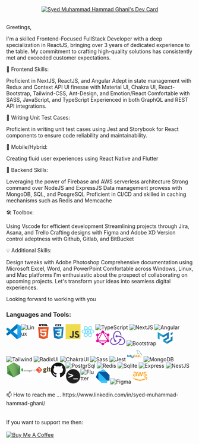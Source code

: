 
<!-- <img align="center" alt="profile" src="https://raw.githubusercontent.com/Muhammad-Hammad/Syed-Muhammad-Hammad-Ghani/main/Software.png"/> -->
<center><a href="https://app.daily.dev/HamMy"><img src="https://api.daily.dev/devcards/96517c348d6e46a6b153a009cf76c6c6.png?r=710" width="400" alt="Syed Muhammad Hammad Ghani's Dev Card"/></a>
   <br />
    <img src="https://komarev.com/ghpvc/?username=Muhammad-Hammad&style=flat-square&color=red" alt=""/>
</center>

Greetings,

I'm a skilled Frontend-Focused FullStack Developer with a deep specialization in ReactJS, bringing over 3 years of dedicated experience to the table. My commitment to crafting high-quality solutions has consistently met and exceeded customer expectations.

🚀 Frontend Skills:

Proficient in NextJS, ReactJS, and Angular
Adept in state management with Redux and Context API
UI finesse with Material UI, Chakra UI, React-Bootstrap, Tailwind-CSS, Ant-Design, and Emotion/React
Comfortable with SASS, JavaScript, and TypeScript
Experienced in both GraphQL and REST API integrations.

🧪 Writing Unit Test Cases:

Proficient in writing unit test cases using Jest and Storybook for React components to ensure code reliability and maintainability.

📱 Mobile/Hybrid:

Creating fluid user experiences using React Native and Flutter

🔧 Backend Skills:

Leveraging the power of Firebase and AWS serverless architecture
Strong command over NodeJS and ExpressJS
Data management prowess with MongoDB, SQL, and PosgreSQL
Proficient in CI/CD and skilled in caching mechanisms such as Redis and Memcache

🛠️ Toolbox:

Using Vscode for efficient development
Streamlining projects through Jira, Asana, and Trello
Crafting designs with Figma and Adobe XD
Version control adeptness with Github, Gitlab, and BitBucket

💡 Additional Skills:

Design tweaks with Adobe Photoshop
Comprehensive documentation using Microsoft Excel, Word, and PowerPoint
Comfortable across Windows, Linux, and Mac platforms
I'm enthusiastic about the prospect of collaborating on upcoming projects. Let's transform your ideas into seamless digital experiences.

Looking forward to working with you

### Languages and Tools:

<img align="left" alt="Visual Studio Code" width="40" height="40" src="https://raw.githubusercontent.com/github/explore/80688e429a7d4ef2fca1e82350fe8e3517d3494d/topics/visual-studio-code/visual-studio-code.png" />
 <img src="https://cdn.jsdelivr.net/gh/devicons/devicon/icons/typescript/typescript-original.svg"  title="TypeScript" alt="TypeScript" width="40" height="40"/>
<img align="left" alt="Linux" width="40" height="40" src="https://1000logos.net/wp-content/uploads/2017/03/LINUX-LOGO.png" />

<img align="left" alt="HTML5" width="40" height="40" src="https://raw.githubusercontent.com/github/explore/80688e429a7d4ef2fca1e82350fe8e3517d3494d/topics/html/html.png" />

<img align="left" alt="CSS3" width="40" height="40" src="https://raw.githubusercontent.com/github/explore/80688e429a7d4ef2fca1e82350fe8e3517d3494d/topics/css/css.png" />

<img align="left" alt="JavaScript" width="40" height="40" src="https://raw.githubusercontent.com/github/explore/80688e429a7d4ef2fca1e82350fe8e3517d3494d/topics/javascript/javascript.png" />

<img align="left" alt="React" width="40" height="40" src="https://raw.githubusercontent.com/github/explore/80688e429a7d4ef2fca1e82350fe8e3517d3494d/topics/react/react.png" />
    <img src="https://encrypted-tbn0.gstatic.com/images?q=tbn:ANd9GcSj13DpXfc1_RayzN0ecY0-p_ws7TK3sxpO6w&s" title="NextJS" alt="NextJS" width="40" height="40"/>
    <img src="https://cdn.jsdelivr.net/gh/devicons/devicon/icons/angularjs/angularjs-original.svg" title="Angular" alt="Angular" width="40" height="40"/>
  <img src="https://github.com/devicons/devicon/blob/master/icons/redux/redux-original.svg" title="Redux" alt="Redux " width="40" height="40"/>
<img align="left" alt="GraphQL" width="40" height="40" src="https://raw.githubusercontent.com/github/explore/80688e429a7d4ef2fca1e82350fe8e3517d3494d/topics/graphql/graphql.png" />
   <img src="https://cdn.jsdelivr.net/gh/devicons/devicon/icons/bootstrap/bootstrap-original.svg" title="Bootstrap" alt="Bootstrap" width="40" height="40"/>
    <img src="https://github.com/devicons/devicon/blob/master/icons/materialui/materialui-original.svg" title="Material UI" alt="Material UI" width="40" height="40"/>
      <img src="https://encrypted-tbn0.gstatic.com/images?q=tbn:ANd9GcTSDKn3vA2YUbXzN0ZC3gALWJ08gJN-Drl15w&s" title="Tailwind" alt="Tailwind" width="40" height="40"/>
        <img src="https://seeklogo.com/images/R/radix-ui-logo-4DFADC9A23-seeklogo.com.png" title="RadixUI" alt="RadixUI" width="40" height="40"/>
          <img src="https://encrypted-tbn0.gstatic.com/images?q=tbn:ANd9GcSKNbNrr6o2DBSO1a_qBO7izhgLVQMES8m6_A&s" title="ChakraUI" alt="ChakraUI" width="40" height="40"/>
    <img src="https://cdn.jsdelivr.net/gh/devicons/devicon/icons/sass/sass-original.svg"  title="Sass" alt="Sass" width="40" height="40"/>
    <img src="https://cdn.jsdelivr.net/gh/devicons/devicon/icons/jest/jest-plain.svg" title="Jest" alt="Jest" width="40" height="40"/>

 <img src="https://github.com/devicons/devicon/blob/master/icons/mysql/mysql-original-wordmark.svg" title="MySQL"  alt="MySQL" width="40" height="40"/>
    <img src="https://cdn.jsdelivr.net/gh/devicons/devicon/icons/mongodb/mongodb-original-wordmark.svg" title="MongoDB"  alt="MongoDB" width="40" height="40"/>
    <img src="https://cdn.jsdelivr.net/gh/devicons/devicon/icons/postgresql/postgresql-original-wordmark.svg" title="PostgrSql"  alt="PostgrSql" width="40" height="40"/>
    <img src="https://cdn.jsdelivr.net/gh/devicons/devicon/icons/redis/redis-original.svg"  title="Redis"  alt="Redis" width="40" height="40"/>
    <img src="https://cdn.jsdelivr.net/gh/devicons/devicon/icons/sqlite/sqlite-original-wordmark.svg"  title="Sqlite"  alt="Sqlite" width="40" height="40"/>
<img align="left" alt="Node.js" width="40" height="40" src="https://raw.githubusercontent.com/github/explore/80688e429a7d4ef2fca1e82350fe8e3517d3494d/topics/nodejs/nodejs.png" />
    <img src="https://cdn.jsdelivr.net/gh/devicons/devicon/icons/express/express-original-wordmark.svg" title="Express" alt="Express" width="40" height="40"/>
    <img src="https://cdn.jsdelivr.net/gh/devicons/devicon/icons/nestjs/nestjs-plain-wordmark.svg" title="NestJS" alt="NestJS" width="40" height="40"/>
<img align="left" alt="MongoDB" width="40" height="40" src="https://raw.githubusercontent.com/github/explore/80688e429a7d4ef2fca1e82350fe8e3517d3494d/topics/mongodb/mongodb.png" />

<img align="left" alt="Git" width="40" height="40" src="https://raw.githubusercontent.com/github/explore/80688e429a7d4ef2fca1e82350fe8e3517d3494d/topics/git/git.png" />
<img align="left" alt="GitHub" width="40" height="40" src="https://raw.githubusercontent.com/github/explore/78df643247d429f6cc873026c0622819ad797942/topics/github/github.png" />

<img align="left" alt="HTML5" width="40" height="40" src="https://raw.githubusercontent.com/github/explore/80688e429a7d4ef2fca1e82350fe8e3517d3494d/topics/terminal/terminal.png" />

<img align="left" alt="Flutter" width="40" height="40" src="https://cdn.worldvectorlogo.com/logos/flutter-logo.svg" />

<img align="left" alt="Dart" width="40" height="40" src="https://raw.githubusercontent.com/github/explore/80688e429a7d4ef2fca1e82350fe8e3517d3494d/topics/dart/dart.png" />
 <img src="https://cdn.jsdelivr.net/gh/devicons/devicon/icons/figma/figma-original.svg" title="Figma" alt="Figma" width="40" height="40"/>
   <img src="https://github.com/devicons/devicon/blob/master/icons/amazonwebservices/amazonwebservices-plain-wordmark.svg" title="AWS" alt="AWS" width="40" height="40"/>
<br/>
<br/>
<div>
📫 How to reach me ... https://www.linkedin.com/in/syed-muhammad-hammad-ghani/
</div>
<br/>
<br/>

<div>
If you want to support me then: 
</div>
<br/>
<a href="https://www.buymeacoffee.com/MuhammadHammad" target="_blank"><img src="https://cdn.buymeacoffee.com/buttons/v2/default-violet.png" alt="Buy Me A Coffee" height= "60px" width= "217px" ></a>

